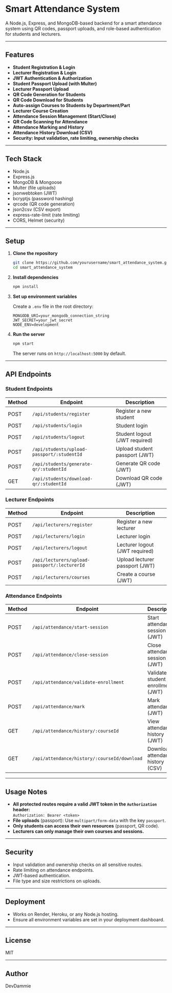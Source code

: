 # Smart Attendance System

A Node.js, Express, and MongoDB-based backend for a smart attendance system using QR codes, passport uploads, and role-based authentication for students and lecturers.

---

## Features

- **Student Registration & Login**
- **Lecturer Registration & Login**
- **JWT Authentication & Authorization**
- **Student Passport Upload (with Multer)**
- **Lecturer Passport Upload**
- **QR Code Generation for Students**
- **QR Code Download for Students**
- **Auto-assign Courses to Students by Department/Part**
- **Lecturer Course Creation**
- **Attendance Session Management (Start/Close)**
- **QR Code Scanning for Attendance**
- **Attendance Marking and History**
- **Attendance History Download (CSV)**
- **Security: Input validation, rate limiting, ownership checks**

---

## Tech Stack

- Node.js
- Express.js
- MongoDB & Mongoose
- Multer (file uploads)
- jsonwebtoken (JWT)
- bcryptjs (password hashing)
- qrcode (QR code generation)
- json2csv (CSV export)
- express-rate-limit (rate limiting)
- CORS, Helmet (security)

---

## Setup

1. **Clone the repository**
    ```sh
    git clone https://github.com/yourusername/smart_attendance_system.git
    cd smart_attendance_system
    ```

2. **Install dependencies**
    ```sh
    npm install
    ```

3. **Set up environment variables**

    Create a `.env` file in the root directory:
    ```
    MONGODB_URI=your_mongodb_connection_string
    JWT_SECRET=your_jwt_secret
    NODE_ENV=development
    ```

4. **Run the server**
    ```sh
    npm start
    ```
    The server runs on `http://localhost:5000` by default.

---

## API Endpoints

### Student Endpoints

| Method | Endpoint                                      | Description                        |
|--------|-----------------------------------------------|------------------------------------|
| POST   | `/api/students/register`                      | Register a new student             |
| POST   | `/api/students/login`                         | Student login                      |
| POST   | `/api/students/logout`                        | Student logout (JWT required)      |
| POST   | `/api/students/upload-passport/:studentId`    | Upload student passport (JWT)      |
| POST   | `/api/students/generate-qr/:studentId`        | Generate QR code (JWT)             |
| GET    | `/api/students/download-qr/:studentId`        | Download QR code (JWT)             |

### Lecturer Endpoints

| Method | Endpoint                                      | Description                        |
|--------|-----------------------------------------------|------------------------------------|
| POST   | `/api/lecturers/register`                     | Register a new lecturer            |
| POST   | `/api/lecturers/login`                        | Lecturer login                     |
| POST   | `/api/lecturers/logout`                       | Lecturer logout (JWT required)     |
| POST   | `/api/lecturers/upload-passport/:lecturerId`  | Upload lecturer passport (JWT)     |
| POST   | `/api/lecturers/courses`                      | Create a course (JWT)              |

### Attendance Endpoints

| Method | Endpoint                                      | Description                        |
|--------|-----------------------------------------------|------------------------------------|
| POST   | `/api/attendance/start-session`               | Start attendance session (JWT)     |
| POST   | `/api/attendance/close-session`               | Close attendance session (JWT)     |
| POST   | `/api/attendance/validate-enrollment`         | Validate student enrollment (JWT)  |
| POST   | `/api/attendance/mark`                        | Mark attendance (JWT)              |
| GET    | `/api/attendance/history/:courseId`           | View attendance history (JWT)      |
| GET    | `/api/attendance/history/:courseId/download`  | Download attendance history (CSV)  |

---

## Usage Notes

- **All protected routes require a valid JWT token in the `Authorization` header:**  
  `Authorization: Bearer <token>`
- **File uploads** (passport): Use `multipart/form-data` with the key `passport`.
- **Only students can access their own resources** (passport, QR code).
- **Lecturers can only manage their own courses and sessions.**

---

## Security

- Input validation and ownership checks on all sensitive routes.
- Rate limiting on attendance endpoints.
- JWT-based authentication.
- File type and size restrictions on uploads.

---

## Deployment

- Works on Render, Heroku, or any Node.js hosting.
- Ensure all environment variables are set in your deployment dashboard.

---

## License

MIT

---

## Author

DevDammie 

